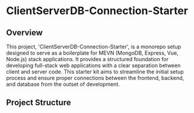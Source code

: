 # ClientServerDB-Connection-Starter

## Overview

This project, 'ClientServerDB-Connection-Starter', is a monorepo setup designed to serve as a boilerplate for MEVN (MongoDB, Express, Vue, Node.js) stack applications. It provides a structured foundation for developing full-stack web applications with a clear separation between client and server code. This starter kit aims to streamline the initial setup process and ensure proper connections between the frontend, backend, and database from the outset of development.

## Project Structure
